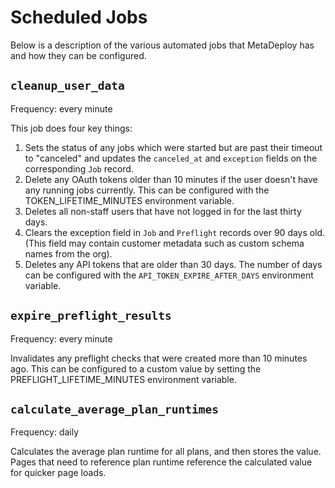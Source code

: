 # Scheduled Jobs
Below is a description of the various automated jobs that MetaDeploy has and how they can be configured.


## `cleanup_user_data`

Frequency: every minute

This job does four key things:

1. Sets the status of any jobs which were started but are past their timeout to "canceled" and updates the `canceled_at` and `exception` fields on the corresponding `Job` record.
2. Delete any OAuth tokens older than 10 minutes if the user doesn't have any running jobs currently. This can be configured with the TOKEN_LIFETIME_MINUTES environment variable.
3. Deletes all non-staff users that have not logged in for the last thirty days.
4. Clears the exception field in `Job` and `Preflight` records over 90 days old. (This field may contain customer metadata such as custom schema names from the org).
5. Deletes any API tokens that are older than 30 days. The number of days can be configured with the `API_TOKEN_EXPIRE_AFTER_DAYS` environment variable.

## `expire_preflight_results`

Frequency: every minute

Invalidates any preflight checks that were created more than 10 minutes ago. This can be configured to a custom value by setting the PREFLIGHT_LIFETIME_MINUTES environment variable.

## `calculate_average_plan_runtimes`

Frequency: daily

Calculates the average plan runtime for all plans, and then stores the value. Pages that need to reference plan runtime reference the calculated value for quicker page loads.
